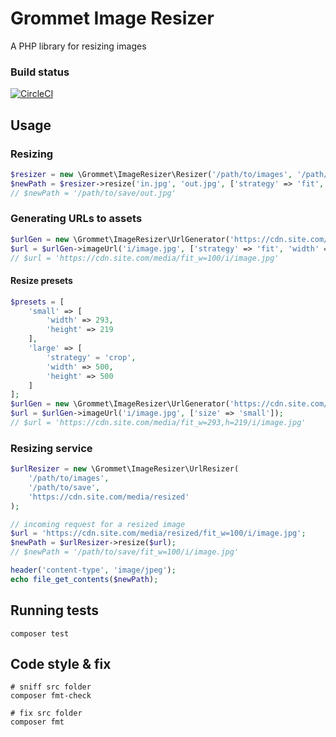 # Grommet Image Resizer

A PHP library for resizing images

### Build status

[![CircleCI](https://circleci.com/gh/thegrommet/image-resizer.svg?style=svg)](https://circleci.com/gh/thegrommet/image-resizer)

## Usage

### Resizing
```php
$resizer = new \Grommet\ImageResizer\Resizer('/path/to/images', '/path/to/save');
$newPath = $resizer->resize('in.jpg', 'out.jpg', ['strategy' => 'fit', 'width' => 100]);
// $newPath = '/path/to/save/out.jpg'
```

### Generating URLs to assets
```php
$urlGen = new \Grommet\ImageResizer\UrlGenerator('https://cdn.site.com/media');
$url = $urlGen->imageUrl('i/image.jpg', ['strategy' => 'fit', 'width' => 100]);
// $url = 'https://cdn.site.com/media/fit_w=100/i/image.jpg'
```

#### Resize presets
```php
$presets = [
    'small' => [
        'width' => 293,
        'height' => 219
    ],
    'large' => [
        'strategy' = 'crop',
        'width' => 500,
        'height' => 500
    ]
];
$urlGen = new \Grommet\ImageResizer\UrlGenerator('https://cdn.site.com/media', $presets);
$url = $urlGen->imageUrl('i/image.jpg', ['size' => 'small']);
// $url = 'https://cdn.site.com/media/fit_w=293,h=219/i/image.jpg'
```

### Resizing service
```php
$urlResizer = new \Grommet\ImageResizer\UrlResizer(
    '/path/to/images',
    '/path/to/save',
    'https://cdn.site.com/media/resized'
);

// incoming request for a resized image
$url = 'https://cdn.site.com/media/resized/fit_w=100/i/image.jpg';
$newPath = $urlResizer->resize($url);
// $newPath = '/path/to/save/fit_w=100/i/image.jpg'

header('content-type', 'image/jpeg');
echo file_get_contents($newPath);
```

## Running tests

```shell
composer test
```

## Code style & fix

```shell
# sniff src folder
composer fmt-check

# fix src folder
composer fmt
```
